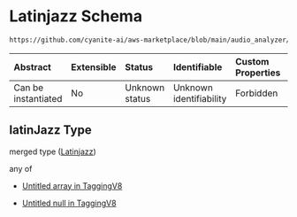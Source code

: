 # Latinjazz Schema

```txt
https://github.com/cyanite-ai/aws-marketplace/blob/main/audio_analyzer/schemes/marketplace_v1/schema/TaggingV8.schema.json#/$defs/SubgenreSegmentsV1/properties/latinJazz
```



| Abstract            | Extensible | Status         | Identifiable            | Custom Properties | Additional Properties | Access Restrictions | Defined In                                                                     |
| :------------------ | :--------- | :------------- | :---------------------- | :---------------- | :-------------------- | :------------------ | :----------------------------------------------------------------------------- |
| Can be instantiated | No         | Unknown status | Unknown identifiability | Forbidden         | Allowed               | none                | [TaggingV8.schema.json\*](../out/TaggingV8.schema.json "open original schema") |

## latinJazz Type

merged type ([Latinjazz](taggingv8-defs-subgenresegmentsv1-properties-latinjazz.md))

any of

* [Untitled array in TaggingV8](taggingv8-defs-subgenresegmentsv1-properties-latinjazz-anyof-0.md "check type definition")

* [Untitled null in TaggingV8](taggingv8-defs-subgenresegmentsv1-properties-latinjazz-anyof-1.md "check type definition")
